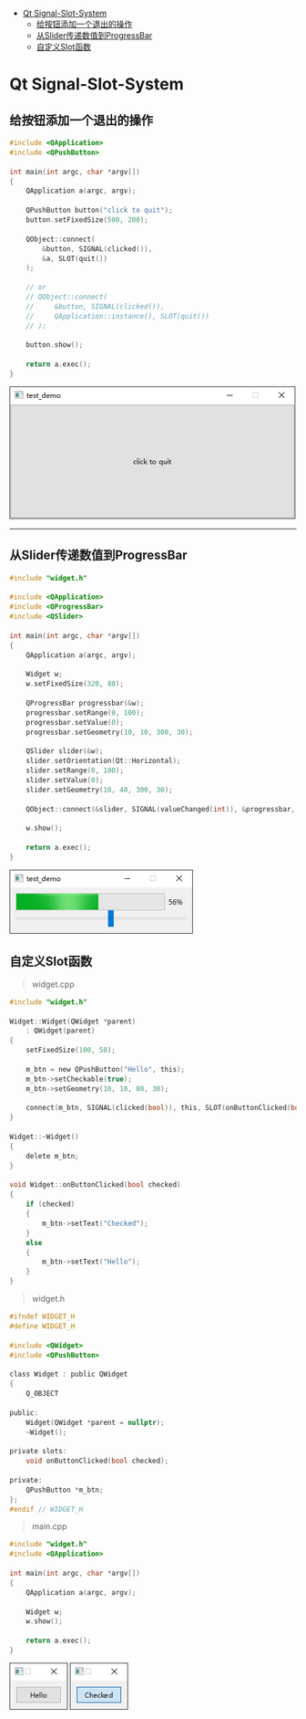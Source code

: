 - [Qt Signal-Slot-System](#qt-signal-slot-system)
  - [给按钮添加一个退出的操作](#给按钮添加一个退出的操作)
  - [从Slider传递数值到ProgressBar](#从slider传递数值到progressbar)
  - [自定义Slot函数](#自定义slot函数)

# Qt Signal-Slot-System

## 给按钮添加一个退出的操作

```c
#include <QApplication>
#include <QPushButton>

int main(int argc, char *argv[])
{
    QApplication a(argc, argv);

    QPushButton button("click to quit");
    button.setFixedSize(500, 200);

    QObject::connect(
        &button, SIGNAL(clicked()),
        &a, SLOT(quit())
    );

    // or
    // QObject::connect(
    //     &button, SIGNAL(clicked()),
    //     QApplication::instance(), SLOT(quit())
    // );

    button.show();

    return a.exec();
}
```

![](.assert/004.signal.png)

---

## 从Slider传递数值到ProgressBar

```c
#include "widget.h"

#include <QApplication>
#include <QProgressBar>
#include <QSlider>

int main(int argc, char *argv[])
{
    QApplication a(argc, argv);

    Widget w;
    w.setFixedSize(320, 80);

    QProgressBar progressbar(&w);
    progressbar.setRange(0, 100);
    progressbar.setValue(0);
    progressbar.setGeometry(10, 10, 300, 30);

    QSlider slider(&w);
    slider.setOrientation(Qt::Horizontal);
    slider.setRange(0, 100);
    slider.setValue(0);
    slider.setGeometry(10, 40, 300, 30);

    QObject::connect(&slider, SIGNAL(valueChanged(int)), &progressbar, SLOT(setValue(int)));

    w.show();

    return a.exec();
}
```

![](.assert/004.signal1.png)

## 自定义Slot函数

> widget.cpp

```c
#include "widget.h"

Widget::Widget(QWidget *parent)
    : QWidget(parent)
{
    setFixedSize(100, 50);

    m_btn = new QPushButton("Hello", this);
    m_btn->setCheckable(true);
    m_btn->setGeometry(10, 10, 80, 30);

    connect(m_btn, SIGNAL(clicked(bool)), this, SLOT(onButtonClicked(bool)));
}

Widget::~Widget()
{
    delete m_btn;
}

void Widget::onButtonClicked(bool checked)
{
    if (checked)
    {
        m_btn->setText("Checked");
    }
    else
    {
        m_btn->setText("Hello");
    }
}
```

> widget.h

```c
#ifndef WIDGET_H
#define WIDGET_H

#include <QWidget>
#include <QPushButton>

class Widget : public QWidget
{
    Q_OBJECT

public:
    Widget(QWidget *parent = nullptr);
    ~Widget();

private slots:
    void onButtonClicked(bool checked);

private:
    QPushButton *m_btn;
};
#endif // WIDGET_H
```

> main.cpp

```c
#include "widget.h"
#include <QApplication>

int main(int argc, char *argv[])
{
    QApplication a(argc, argv);

    Widget w;
    w.show();

    return a.exec();
}
```

![](.assert/004.signal2.png) ![](.assert/004.signal3.png)

